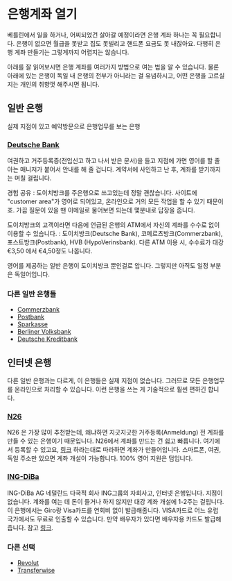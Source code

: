 #  은행계좌 열기

베를린에서 일을 하거나, 어찌되었건 살아갈 예정이라면 은행 계좌 하나는 꼭 필요합니다. 은행이 없으면 월급을 못받고 집도 못빌리고 핸드폰 요금도 못 내잖아요. 다행히 은행 계좌 만들기는 그렇게까지 어렵지는 않습니다.

아래를 잘 읽어보시면 은행 계좌를 여러가지 방법으로 여는 법을 알 수 있습니다. 물론 아래에 있는 은행이 독일 내 은행의 전부가 아니라는 걸 유념하시고, 어떤 은행을 고르실 지는 개인의 취향껏 해주시면 됩니다.

## 일반 은행

실제 지점이 있고 예약방문으로 은행업무를 보는 은행

### [Deutsche Bank](https://www.deutsche-bank.de)

여권하고 거주등록증(전입신고 하고 나서 받은 문서)을 들고 지점에 가면 영어를 할 줄 아는 매니저가 붙어서 안내를 해 줄 겁니다. 계약서에 사인하고 난 후, 계좌를 받기까지는 며칠 걸립니다.

경험 공유 : 도이치방크를 주은행으로 쓰고있는데 정말 괜찮습니다. 사이트에 "customer area"가 영어로 되어있고, 온라인으로 거의 모든 작업을 할 수 있기 때문이죠. 가끔 질문이 있을 땐 이메일로 물어보면 되는데 몇분내로 답장을 줍니다.

도이치방크의 고객이라면 다음에 언급된 은행의 ATM에서 자신의 계좌를 수수료 없이 이용할 수 있습니다. : 도이치방크(Deutsche Bank), 코메르츠방크(Commerzbank), 포스트방크(Postbank), HVB (HypoVerinsbank). 다른 ATM 이용 시, 수수료가 대강 €3,50 에서 €4,50정도 나옵니다.

영어를 제공하는 일반 은행이 도이치방크 뿐인걸로 압니다. 그렇지만 아직도 일정 부분은 독일어입니다.

### 다른 일반 은행들
- [Commerzbank](https://www.commerzbank.de/)
- [Postbank](https://www.postbank.de/)
- [Sparkasse](https://www.berliner-sparkasse.de)
- [Berliner Volksbank](https://www.berliner-volksbank.de/)
- [Deutsche Kreditbank](https://www.dkb.de/)


## 인터넷 은행
다른 일반 은행과는 다르게, 이 은행들은 실제 지점이 없습니다. 그러므로 모든 은행업무를 온라인으로 처리할 수 있습니다. 이런 은행을 쓰는 게 기술적으로 훨씬 편하긴 합니다.

### [N26](https://n26.com)
N26 은 가장 많이 추천받는데, 왜냐하면 지긋지긋한 거주등록(Anmeldung) 전 계좌를 만들 수 있는 은행이기 때문입니다.  N26에서 계좌를 만드는 건 쉽고 빠릅니다. 여기에서 등록할 수 있고요, [링크](https://app.n26.com/register) 하라는대로 따라하면 계좌가 만들어입니다. 스마트폰, 여권, 독일 주소만 있으면 계좌 개설이 가능합니다. 100% 영어 지원은 덤입니다.

### [ING-DiBa](https://www.ing-diba.de/)

ING-DiBa AG 네덜란드 다국적 회사 ING그룹의 자회사고, 인터넷 은행입니다. 지점이 없습니다. 계좌를 여는 데 돈이 들거나 하지 않지만 대강 계좌 개설에 1-2주는 걸립니다. 이 은행에서는 Giro랑 Visa카드를 연회비 없이 발급해줍니다. VISA카드로 어느 유럽 국가에서도 무료로 인출할 수 있습니다. 만약 배우자가 있다면 배우자용 카드도 발급해 줍니다. 참고 [링크](https://produkte.banking.ing-diba.de/pub/girokonto-einzelkonto).

### 다른 선택
- [Revolut](https://www.revolut.com)
- [Transferwise](https://transferwise.com)
